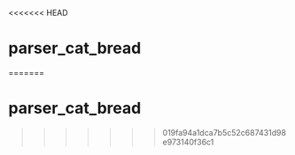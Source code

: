 <<<<<<< HEAD
# parser_cat_bread
=======
# parser_cat_bread
>>>>>>> 019fa94a1dca7b5c52c687431d98e973140f36c1
